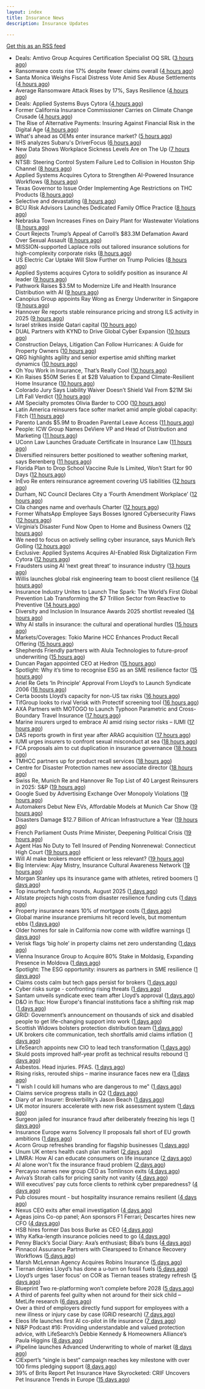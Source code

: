 ```yaml
---
layout: index
title: Insurance News
description: Insurance Updates

---
```


[Get this as an RSS feed](/insurance.rss)

<!-- news_marker starts -->
- Deals: Amtivo Group Acquires Certification Specialist OQ SRL ([3 hours ago](https://insurance-edge.net/2025/09/09/deals-amtivo-group-acquires-certification-specialist-oq-srl/))
- Ransomware costs rise 17% despite fewer claims overall ([4 hours ago](https://www.dig-in.com/news/ransomware-costs-rise-17-despite-fewer-claims))
- Santa Monica Weighs Fiscal Distress Vote Amid Sex Abuse Settlements ([4 hours ago](https://www.insurancejournal.com/news/west/2025/09/09/838612.htm))
- Average Ransomware Attack Rises by 17%, Says Resilience ([4 hours ago](https://insurance-edge.net/2025/09/09/average-ransomware-attack-rises-by-17-says-resilience/))
- Deals: Applied Systems Buys Cytora ([4 hours ago](https://insurance-edge.net/2025/09/09/deals-applied-systems-buys-cytora/))
- Former California Insurance Commissioner Carries on Climate Change Crusade ([4 hours ago](https://www.insurancejournal.com/news/west/2025/09/09/838581.htm))
- The Rise of Alternative Payments: Insuring Against Financial Risk in the Digital Age ([4 hours ago](https://insurance-edge.net/2025/09/09/the-rise-of-alternative-payments-insuring-against-financial-risk-in-the-digital-age/))
- What's ahead as OEMs enter insurance market? ([5 hours ago](https://www.dig-in.com/opinion/whats-ahead-as-oems-enter-insurance-market))
- IIHS analyzes Subaru's DriverFocus ([6 hours ago](https://www.dig-in.com/news/iihs-analyzes-subarus-driverfocus))
- New Data Shows Workplace Sickness Levels Are on The Up ([7 hours ago](https://insurance-edge.net/2025/09/09/new-data-shows-workplace-sickness-levels-are-on-the-up/))
- NTSB: Steering Control System Failure Led to Collision in Houston Ship Channel ([8 hours ago](https://www.insurancejournal.com/news/southcentral/2025/09/09/838571.htm))
- Applied Systems Acquires Cytora to Strengthen AI-Powered Insurance Workflows ([8 hours ago](https://www.insurtechinsights.com/applied-systems-acquires-cytora-to-strengthen-ai-powered-insurance-workflows/))
- Texas Governor to Issue Order Implementing Age Restrictions on THC Products ([8 hours ago](https://www.insurancejournal.com/news/southcentral/2025/09/09/838567.htm))
- Selective and devastating ([8 hours ago](https://www.insurancebusinessmag.com/uk/news/cyber/selective-and-devastating-549028.aspx))
- BCU Risk Advisors Launches Dedicated Family Office Practice ([8 hours ago](https://www.insurancejournal.com/news/midwest/2025/09/09/838562.htm))
- Nebraska Town Increases Fines on Dairy Plant for Wastewater Violations ([8 hours ago](https://www.insurancejournal.com/news/midwest/2025/09/09/838557.htm))
- Court Rejects Trump’s Appeal of Carroll’s $83.3M Defamation Award Over Sexual Assault ([8 hours ago](https://www.insurancejournal.com/news/east/2025/09/09/838546.htm))
- MISSION-supported Laplace rolls out tailored insurance solutions for high-complexity corporate risks ([8 hours ago](https://www.reinsurancene.ws/mission-supported-laplace-rolls-out-tailored-insurance-solutions-for-high-complexity-corporate-risks/))
- US Electric Car Uptake Will Slow Further on Trump Policies ([8 hours ago](https://www.insurancejournal.com/news/national/2025/09/09/838548.htm))
- Applied Systems acquires Cytora to solidify position as insurance AI leader ([9 hours ago](https://www.reinsurancene.ws/applied-systems-acquires-cytora-to-solidify-position-as-insurance-ai-leader/))
- Pathwork Raises $3.5M to Modernize Life and Health Insurance Distribution with AI ([9 hours ago](https://www.insurtechinsights.com/pathwork-raises-3-5m-to-modernize-life-and-health-insurance-distribution-with-ai/))
- Canopius Group appoints Ray Wong as Energy Underwriter in Singapore ([9 hours ago](https://www.reinsurancene.ws/canopius-group-appoints-ray-wong-as-energy-underwriter-in-singapore/))
- Hannover Re reports stable reinsurance pricing and strong ILS activity in 2025 ([9 hours ago](https://www.reinsurancene.ws/hannover-re-reports-stable-reinsurance-pricing-and-strong-ils-activity-in-2025/))
- Israel strikes inside Qatari capital ([10 hours ago](https://www.insurancebusinessmag.com/uk/news/breaking-news/israel-strikes-inside-qatari-capital-549016.aspx))
- DUAL Partners with KYND to Drive Global Cyber Expansion ([10 hours ago](https://www.insurtechinsights.com/dual-partners-with-kynd-to-drive-global-cyber-expansion/))
- Construction Delays, Litigation Can Follow Hurricanes: A Guide for Property Owners ([10 hours ago](https://www.insurancejournal.com/news/southeast/2025/09/09/838534.htm))
- QRG highlights agility and senior expertise amid shifting market dynamics ([10 hours ago](https://www.reinsurancene.ws/qrg-highlights-agility-and-senior-expertise-amid-shifting-market-dynamics/))
- Oh You Work in Insurance, That’s Really Cool ([10 hours ago](https://insurance-edge.net/2025/09/09/oh-you-work-in-insurance-thats-really-cool/))
- Kin Raises $50M Series E at $2B Valuation to Expand Climate-Resilient Home Insurance ([10 hours ago](https://www.insurtechinsights.com/kin-raises-50m-series-e-at-2b-valuation-to-expand-climate-resilient-home-insurance/))
- Colorado Jury Says Liability Waiver Doesn’t Shield Vail From $21M Ski Lift Fall Verdict ([10 hours ago](https://www.insurancejournal.com/news/west/2025/09/09/838531.htm))
- AM Specialty promotes Olivia Barder to COO ([10 hours ago](https://www.reinsurancene.ws/am-specialty-promotes-olivia-barder-to-coo/))
- Latin America reinsurers face softer market amid ample global capacity: Fitch ([11 hours ago](https://www.reinsurancene.ws/latin-america-reinsurers-face-softer-market-amid-ample-global-capacity-fitch/))
- Parento Lands $5.9M to Broaden Parental Leave Access ([11 hours ago](https://www.insurtechinsights.com/parento-lands-5-9m-to-broaden-parental-leave-access/))
- People: ICW Group Names DeViere VP and Head of Distribution and Marketing ([11 hours ago](https://www.insurancejournal.com/news/southeast/2025/09/09/838521.htm))
- UConn Law Launches Graduate Certificate in Insurance Law ([11 hours ago](https://www.insurancejournal.com/news/east/2025/09/09/838515.htm))
- Diversified reinsurers better positioned to weather softening market, says Berenberg ([11 hours ago](https://www.reinsurancene.ws/diversified-reinsurers-better-positioned-to-weather-softening-market-says-berenberg/))
- Florida Plan to Drop School Vaccine Rule Is Limited, Won’t Start for 90 Days ([12 hours ago](https://www.insurancejournal.com/news/southeast/2025/09/09/838511.htm))
- InEvo Re enters reinsurance agreement covering US liabilities ([12 hours ago](https://www.reinsurancene.ws/inevo-re-enters-reinsurance-agreement-covering-us-liabilities/))
- Durham, NC Council Declares City a ‘Fourth Amendment Workplace’ ([12 hours ago](https://www.insurancejournal.com/news/southeast/2025/09/09/838506.htm))
- Cila changes name and overhauls Charter ([12 hours ago](https://www.postonline.co.uk/claims/7958987/cila-changes-name-and-overhauls-charter))
- Former WhatsApp Employee Says Bosses Ignored Cybersecurity Flaws ([12 hours ago](https://www.insurancejournal.com/news/national/2025/09/09/838499.htm))
- Virginia’s Disaster Fund Now Open to Home and Business Owners ([12 hours ago](https://www.insurancejournal.com/news/east/2025/09/09/838491.htm))
- We need to focus on actively selling cyber insurance, says Munich Re’s Golling ([12 hours ago](https://www.reinsurancene.ws/we-need-to-focus-on-actively-selling-cyber-insurance-says-munich-res-golling/))
- Exclusive: Applied Systems Acquires AI-Enabled Risk Digitalization Firm Cytora ([12 hours ago](https://www.insurancejournal.com/news/national/2025/09/09/838445.htm))
- Fraudsters using AI ‘next great threat’ to insurance industry ([13 hours ago](https://www.postonline.co.uk/news/7958959/fraudsters-using-ai-%E2%80%98next-great-threat%E2%80%99-to-insurance-industry))
- Willis launches global risk engineering team to boost client resilience ([14 hours ago](https://www.insurancebusinessmag.com/uk/news/breaking-news/willis-launches-global-risk-engineering-team-to-boost-client-resilience-548977.aspx))
- Insurance Industry Unites to Launch The Spark: The World’s First Global Prevention Lab Transforming the $7 Trillion Sector from Reactive to Preventive ([14 hours ago](https://www.insurtechinsights.com/insurance-industry-unites-to-launch-the-spark-the-worlds-first-global-prevention-lab-transforming-the-7-trillion-sector-from-reactive-to-preventive/))
- Diversity and Inclusion In Insurance Awards 2025 shortlist revealed ([14 hours ago](https://www.postonline.co.uk/people/7958962/diversity-and-inclusion-in-insurance-awards-2025-shortlist-revealed))
- Why AI stalls in insurance: the cultural and operational hurdles ([15 hours ago](https://www.insurancebusinessmag.com/uk/news/technology/why-ai-stalls-in-insurance-the-cultural-and-operational-hurdles-548973.aspx))
- Markets/Coverages: Tokio Marine HCC Enhances Product Recall Offering ([15 hours ago](https://www.insurancejournal.com/news/international/2025/09/09/838480.htm))
- Shepherds Friendly partners with Alula Technologies to future-proof underwriting ([15 hours ago](https://ifamagazine.com/shepherds-friendly-partners-with-alula-technologies-to-future-proof-underwriting/))
- Duncan Pagan appointed CEO at Hedron ([15 hours ago](https://www.postonline.co.uk/broker/7958984/duncan-pagan-appointed-ceo-at-hedron))
- Spotlight: Why it’s time to recognise ESG as an SME resilience factor ([15 hours ago](https://www.postonline.co.uk/market-access/7958109/spotlight-why-it%E2%80%99s-time-to-recognise-esg-as-an-sme-resilience-factor))
- Ariel Re Gets ‘In Principle’ Approval From Lloyd’s to Launch Syndicate 2006 ([16 hours ago](https://www.insurancejournal.com/news/international/2025/09/09/838308.htm))
- Certa boosts Lloyd’s capacity for non-US tax risks ([16 hours ago](https://www.insurancebusinessmag.com/uk/news/breaking-news/certa-boosts-lloyds-capacity-for-nonus-tax-risks-548964.aspx))
- TifGroup looks to rival Verisk with Protectif screening tool ([16 hours ago](https://www.postonline.co.uk/news/7958977/tifgroup-looks-to-rival-verisk-with-protectif-screening-tool))
- AXA Partners with MOTOGO to Launch Typhoon Parametric and Cross-Boundary Travel Insurance ([17 hours ago](https://www.insurtechinsights.com/axa-partners-with-motogo-to-launch-typhoon-parametric-and-cross-boundary-travel-insurance/))
- Marine insurers urged to embrace AI amid rising sector risks – IUMI ([17 hours ago](https://www.insurancebusinessmag.com/uk/news/marine/marine-insurers-urged-to-embrace-ai-amid-rising-sector-risks--iumi-548943.aspx))
- DAS reports growth in first year after ARAG acquisition ([17 hours ago](https://www.insurancebusinessmag.com/uk/news/breaking-news/das-reports-growth-in-first-year-after-arag-acquisition-548961.aspx))
- IUMI urges insurers to confront sexual misconduct at sea ([18 hours ago](https://www.insurancebusinessmag.com/uk/news/marine/iumi-urges-insurers-to-confront-sexual-misconduct-at-sea-548936.aspx))
- FCA proposals aim to cut duplication in insurance governance ([18 hours ago](https://www.insurancebusinessmag.com/uk/news/breaking-news/fca-proposals-aim-to-cut-duplication-in-insurance-governance-548935.aspx))
- TMHCC partners up for product recall services ([18 hours ago](https://www.insurancebusinessmag.com/uk/news/breaking-news/tmhcc-partners-up-for-product-recall-services-548933.aspx))
- Centre for Disaster Protection names new associate director ([18 hours ago](https://www.insurancebusinessmag.com/uk/news/breaking-news/centre-for-disaster-protection-names-new-associate-director-548932.aspx))
- Swiss Re, Munich Re and Hannover Re Top List of 40 Largest Reinsurers in 2025: S&P ([19 hours ago](https://www.insurancejournal.com/news/international/2025/09/09/838096.htm))
- Google Sued by Advertising Exchange Over Monopoly Violations ([19 hours ago](https://www.insurancejournal.com/news/national/2025/09/09/838424.htm))
- Automakers Debut New EVs, Affordable Models at Munich Car Show ([19 hours ago](https://www.insurancejournal.com/news/international/2025/09/09/838440.htm))
- Disasters Damage $12.7 Billion of African Infrastructure a Year ([19 hours ago](https://www.insurancejournal.com/news/international/2025/09/09/838427.htm))
- French Parliament Ousts Prime Minister, Deepening Political Crisis ([19 hours ago](https://www.insurancejournal.com/news/international/2025/09/09/838421.htm))
- Agent Has No Duty to Tell Insured of Pending Nonrenewal: Connecticut High Court ([19 hours ago](https://www.insurancejournal.com/news/east/2025/09/09/838430.htm))
- Will AI make brokers more efficient or less relevant? ([19 hours ago](https://www.postonline.co.uk/broker/7958949/will-ai-make-brokers-more-efficient-or-less-relevant))
- Big Interview: Ajay Mistry, Insurance Cultural Awareness Network ([19 hours ago](https://www.postonline.co.uk/people/7958865/big-interview-ajay-mistry-insurance-cultural-awareness-network))
- Morgan Stanley ups its insurance game with athletes, retired boomers ([1 days ago](https://www.dig-in.com/news/morgan-stanley-sees-big-role-for-fas-with-insurance-products))
- Top insurtech funding rounds, August 2025 ([1 days ago](https://www.dig-in.com/list/top-insurtech-funding-rounds-august-2025))
- Allstate projects high costs from disaster resilience funding cuts ([1 days ago](https://www.dig-in.com/news/allstate-research-projects-high-costs-from-resilience-cuts))
- Property insurance nears 10% of mortgage costs ([1 days ago](https://www.dig-in.com/news/property-insurance-nearly-10-of-monthly-mortgage-expenses))
- Global marine insurance premiums hit record levels, but momentum ebbs ([1 days ago](https://www.insurancebusinessmag.com/uk/news/marine/global-marine-insurance-premiums-hit-record-levels-but-momentum-ebbs-548871.aspx))
- Older homes for sale in California now come with wildfire warnings ([1 days ago](https://www.dig-in.com/articles/older-homes-for-sale-in-california-now-come-with-wildfire-warnings))
- Verisk flags ‘big hole’ in property claims net zero understanding ([1 days ago](https://www.postonline.co.uk/claims/7958960/verisk-flags-%E2%80%98big-hole%E2%80%99-in-property-claims-net-zero-understanding))
- Vienna Insurance Group to Acquire 80% Stake in Moldasig, Expanding Presence in Moldova ([1 days ago](https://www.insurtechinsights.com/vienna-insurance-group-to-acquire-80-stake-in-moldasig-expanding-presence-in-moldova/))
- Spotlight: The ESG opportunity: insurers as partners in SME resilience ([1 days ago](https://www.postonline.co.uk/market-access/7958111/spotlight-the-esg-opportunity-insurers-as-partners-in-sme-resilience))
- Claims costs calm but tech gaps persist for brokers ([1 days ago](https://www.postonline.co.uk/broker/7958975/claims-costs-calm-but-tech-gaps-persist-for-brokers))
- Cyber risks surge - confronting rising threats ([1 days ago](https://www.insurancebusinessmag.com/uk/tv/cyber-risks-surge--confronting-rising-threats-548805.aspx))
- Santam unveils syndicate exec team after Lloyd’s approval ([1 days ago](https://www.postonline.co.uk/news/7958976/santam-unveils-syndicate-exec-team-after-lloyd%E2%80%99s-approval))
- D&O in flux: How Europe's financial institutions face a shifting risk map ([1 days ago](https://www.insurancebusinessmag.com/uk/news/professional-liability/dando-in-flux-how-europes-financial-institutions-face-a-shifting-risk-map-548804.aspx))
- GRiD: Government’s announcement on thousands of sick and disabled people to get life-changing support into work ([1 days ago](https://ifamagazine.com/grid-governments-announcement-on-thousands-of-sick-and-disabled-people-to-get-life-changing-support-into-work/))
- Scottish Widows bolsters protection distribution team ([1 days ago](https://ifamagazine.com/scottish-widows-bolsters-protection-distribution-team/))
- UK brokers cite communication, tech shortfalls amid claims inflation ([1 days ago](https://www.insurancebusinessmag.com/uk/news/claims/uk-brokers-cite-communication-tech-shortfalls-amid-claims-inflation-548795.aspx))
- LifeSearch appoints new CIO to lead tech transformation ([1 days ago](https://ifamagazine.com/lifesearch-appoints-new-cio-to-lead-tech-transformation/))
- Skuld posts improved half-year profit as technical results rebound ([1 days ago](https://www.insurancebusinessmag.com/uk/news/marine/skuld-posts-improved-halfyear-profit-as-technical-results-rebound-548792.aspx))
- Asbestos. Head injuries. PFAS. ([1 days ago](https://www.insurancebusinessmag.com/uk/news/breaking-news/asbestos--head-injuries--pfas--548846.aspx))
- Rising risks, rerouted ships – marine insurance faces new era ([1 days ago](https://www.insurancebusinessmag.com/uk/news/marine/rising-risks-rerouted-ships--marine-insurance-faces-new-era-548766.aspx))
- "I wish I could kill humans who are dangerous to me" ([1 days ago](https://www.insurancebusinessmag.com/uk/news/cyber/i-wish-i-could-kill-humans-who-are-dangerous-to-me-548828.aspx))
- Claims service progress stalls in Q2 ([1 days ago](https://www.postonline.co.uk/claims/7958259/claims-service-progress-stalls-in-q2))
- Diary of an Insurer: Brokerbility’s Jason Beach ([1 days ago](https://www.postonline.co.uk/broker/7957847/diary-of-an-insurer-brokerbility%E2%80%99s-jason-beach))
- UK motor insurers accelerate with new risk assessment system ([1 days ago](https://www.insurancebusinessmag.com/uk/news/auto-motor/uk-motor-insurers-accelerate-with-new-risk-assessment-system-548751.aspx))
- Surgeon jailed for insurance fraud after deliberately freezing his legs ([1 days ago](https://www.insurancebusinessmag.com/uk/news/breaking-news/surgeon-jailed-for-insurance-fraud-after-deliberately-freezing-his-legs-548749.aspx))
- Insurance Europe warns Solvency II proposals fall short of EU growth ambitions ([1 days ago](https://www.insurancebusinessmag.com/uk/news/breaking-news/insurance-europe-warns-solvency-ii-proposals-fall-short-of-eu-growth-ambitions-548745.aspx))
- Acorn Group refreshes branding for flagship businesses ([1 days ago](https://www.insurancebusinessmag.com/uk/news/breaking-news/acorn-group-refreshes-branding-for-flagship-businesses-548744.aspx))
- Unum UK enters health cash plan market ([2 days ago](https://www.postonline.co.uk/news/7958956/unum-uk-enters-health-cash-plan-market))
- LIMRA: How AI can educate consumers on life insurance ([2 days ago](https://www.dig-in.com/news/limra-how-ai-can-educate-consumers-on-life-insurance))
- AI alone won't fix the insurance fraud problem ([2 days ago](https://www.dig-in.com/opinion/ai-alone-wont-fix-the-insurance-fraud-problem))
- Percayso names new group CEO as Tomlinson exits ([4 days ago](https://www.postonline.co.uk/people/7958971/percayso-names-new-group-ceo-as-tomlinson-exits))
- Aviva’s Storah calls for pricing sanity not vanity ([4 days ago](https://www.postonline.co.uk/news/7958958/aviva%E2%80%99s-storah-calls-for-pricing-sanity-not-vanity))
- Will executives’ pay cuts force clients to rethink cyber preparedness? ([4 days ago](https://www.insurancebusinessmag.com/uk/news/cyber/will-executives-pay-cuts-force-clients-to-rethink-cyber-preparedness-548661.aspx))
- Pub closures mount - but hospitality insurance remains resilient ([4 days ago](https://www.insurancebusinessmag.com/uk/news/hospitality/pub-closures-mount--but-hospitality-insurance-remains-resilient-548636.aspx))
- Nexus CEO exits after email investigation ([4 days ago](https://www.postonline.co.uk/commercial/7958965/nexus-ceo-exits-after-email-investigation))
- Ageas joins Co-op panel; Aon sponsors F1 Ferrari; Descartes hires new CFO ([4 days ago](https://www.postonline.co.uk/news/7958952/ageas-joins-co-op-panel-aon-sponsors-f1-ferrari-descartes-hires-new-cfo))
- HSB hires former Das boss Burke as CEO ([4 days ago](https://www.postonline.co.uk/news/7958961/hsb-hires-former-das-boss-burke-as-ceo))
- Why Kafka-length insurance policies need to go ([4 days ago](https://www.postonline.co.uk/regulation/7958932/why-kafka-length-insurance-policies-need-to-go))
- Penny Black’s Social Diary: Axa’s enthusiast; Biba’s buns ([4 days ago](https://www.postonline.co.uk/people/7958297/penny-black%E2%80%99s-social-diary-axa%E2%80%99s-enthusiast-biba%E2%80%99s-buns))
- Pinnacol Assurance Partners with Clearspeed to Enhance Recovery Workflows ([5 days ago](https://www.insurtechinsights.com/pinnacol-assurance-partners-with-clearspeed-to-enhance-recovery-workflows/))
- Marsh McLennan Agency Acquires Robins Insurance ([5 days ago](https://www.insurtechinsights.com/marsh-mclennan-agency-acquires-robins-insurance/))
- Tiernan denies Lloyd’s has done a u-turn on fossil fuels ([5 days ago](https://www.postonline.co.uk/lloyd%E2%80%99slondon/7958955/tiernan-denies-lloyd%E2%80%99s-has-done-a-u-turn-on-fossil-fuels))
- Lloyd’s urges ‘laser focus’ on COR as Tiernan teases strategy refresh ([5 days ago](https://www.postonline.co.uk/lloyd%E2%80%99slondon/7958954/lloyd%E2%80%99s-urges-%E2%80%98laser-focus%E2%80%99-on-cor-as-tiernan-teases-strategy-refresh))
- Blueprint Two re-platforming won’t complete before 2028 ([5 days ago](https://www.postonline.co.uk/lloyd%E2%80%99slondon/7958953/blueprint-two-re-platforming-won%E2%80%99t-complete-before-2028))
- A third of parents feel guilty when not around for their sick child – MetLife research ([6 days ago](https://ifamagazine.com/a-third-of-parents-feel-guilty-when-not-around-for-their-sick-child-metlife-research/))
- Over a third of employers directly fund support for employees with a new illness or injury case by case (GRiD research) ([7 days ago](https://ifamagazine.com/over-a-third-36-of-employers-directly-fund-support-for-employees-with-a-new-illness-or-injury-case-by-case-grid-research/))
- Eleos life launches first AI co-pilot in life insurance ([7 days ago](https://ifamagazine.com/eleos-life-launches-first-ai-co-pilot-in-life-insurance/))
- NI&P Podcast #16: Providing understandable and valued protection advice, with LifeSearch’s Debbie Kennedy & Homeowners Alliance’s Paula Higgins ([8 days ago](https://ifamagazine.com/nip-podcast-16-providing-understandable-and-valued-protection-advice-with-lifesearchs-debbie-kennedy-homeowners-alliances-paula-higgins/))
- iPipeline launches Advanced Underwriting to whole of market ([8 days ago](https://ifamagazine.com/ipipeline-launches-advanced-underwriting-to-whole-of-market/))
- CIExpert’s “single is best” campaign reaches key milestone with over 100 firms pledging support ([8 days ago](https://ifamagazine.com/ciexperts-single-is-best-campaign-reaches-key-milestone-with-over-100-firms-pledging-support/))
- 39% of Brits Report Pet Insurance Have Skyrocketed: CRIF Uncovers Pet Insurance Trends in Europe ([15 days ago](https://thefintechtimes.com/39-of-brits-report-pet-insurance-have-skyrocketed-crif-uncovers-pet-insurance-trends-in-europe/))

<!-- news_marker ends -->